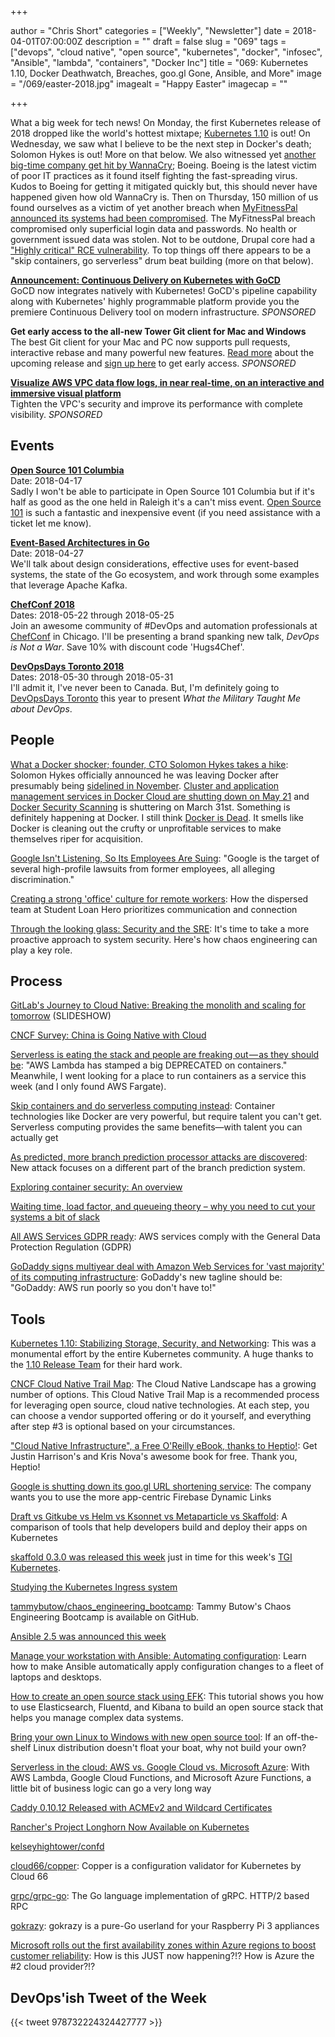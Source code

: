 +++

author = "Chris Short"
categories = ["Weekly", "Newsletter"]
date = 2018-04-01T07:00:00Z
description = ""
draft = false
slug = "069"
tags = ["devops", "cloud native", "open source", "kubernetes", "docker", "infosec", "Ansible", "lambda", "containers", "Docker Inc"]
title = "069: Kubernetes 1.10, Docker Deathwatch, Breaches, goo.gl Gone, Ansible, and More"
image = "/069/easter-2018.jpg"
imagealt = "Happy Easter"
imagecap = ""

+++

What a big week for tech news! On Monday, the first Kubernetes release of 2018  dropped like the world's hottest mixtape; [Kubernetes 1.10](http://blog.kubernetes.io/2018/03/kubernetes-1.10-stabilizing-storage-security-networking.html) is out! On Wednesday, we saw what I believe to be the next step in Docker's death; Solomon Hykes is out! More on that below. We also witnessed yet [another big-time company get hit by WannaCry](https://www.seattletimes.com/business/boeing-aerospace/boeing-hit-by-wannacry-virus-fears-it-could-cripple-some-jet-production/); Boeing. Boeing is the latest victim of poor IT practices as it found itself fighting the fast-spreading virus. Kudos to Boeing for getting it mitigated quickly but, this should never have happened given how old WannaCry is. Then on Thursday, 150 million of us found ourselves as a victim of yet another breach when [MyFitnessPal announced its systems had been compromised](https://www.buzzfeed.com/skbaer/myfitnesspal-under-armour-data-stolen?utm_term=.gbbPDpvGR#.bnkebagxZ). The MyFitnessPal breach compromised only superficial login data and passwords. No health or government issued data was stolen. Not to be outdone, Drupal core had a ["Highly critical" RCE vulnerability](https://www.drupal.org/sa-core-2018-002). To top things off there appears to be a "skip containers, go serverless" drum beat building (more on that below).

[**Announcement: Continuous Delivery on Kubernetes with GoCD**](https://www.gocd.org/2018/03/21/continuous-delivery-gocd-kubernetes/)  
GoCD now integrates natively with Kubernetes! GoCD's pipeline capability along with Kubernetes' highly programmable platform provide you the premiere Continuous Delivery tool on modern infrastructure. *SPONSORED*

**Get early access to the all-new Tower Git client for Mac and Windows**  
The best Git client for your Mac and PC now supports pull requests, interactive rebase and many powerful new features. [Read more](https://www.git-tower.com/blog/tower-public-beta-2018-whats-new?utm_source=devopsish%20newsletter&utm_medium=newsletter&utm_campaign=tower%20public%20beta&utm_content=april%202018) about the upcoming release and [sign up here](https://www.git-tower.com/public-beta-2018?utm_source=devopsish%20newsletter&utm_medium=newsletter&utm_campaign=tower%20public%20beta&utm_content=april%202018) to get early access. *SPONSORED*

**[Visualize AWS VPC data flow logs, in near real-time, on an interactive and immersive visual platform](https://beta.totalcloud.io/)**  
Tighten the VPC's security and improve its performance with complete visibility. *SPONSORED*

## Events

[**Open Source 101 Columbia**](http://opensource101.com/columbia/)  
Date: 2018-04-17  
Sadly I won't be able to participate in Open Source 101 Columbia but if it's half as good as the one held in Raleigh it's a can't miss event. [Open Source 101](http://opensource101.com/columbia/) is such a fantastic and inexpensive event (if you need assistance with a ticket let me know).

[**Event-Based Architectures in Go**](https://www.meetup.com/DetroitGolang/events/249236487/)  
Date: 2018-04-27  
We'll talk about design considerations, effective uses for event-based systems, the state of the Go ecosystem, and work through some examples that leverage Apache Kafka.

[**ChefConf 2018**](https://chefconf.chef.io/)  
Dates: 2018-05-22 through 2018-05-25  
Join an awesome community of #DevOps and automation professionals at [ChefConf](https://chefconf.chef.io/) in Chicago. I'll be presenting a brand spanking new talk, *DevOps is Not a War*. Save 10% with discount code 'Hugs4Chef'.

[**DevOpsDays Toronto 2018**](https://www.devopsdays.org/events/2018-toronto/welcome/)  
Dates: 2018-05-30 through 2018-05-31  
I'll admit it, I've never been to Canada. But, I'm definitely going to [DevOpsDays Toronto](https://www.devopsdays.org/events/2018-toronto/welcome/) this year to present *What the Military Taught Me about DevOps*.

## People

[What a Docker shocker; founder, CTO Solomon Hykes takes a hike](https://www.theregister.co.uk/2018/03/28/docker_shocker_solomon_hykes_take_a_hike/): Solomon Hykes officially announced he was leaving Docker after presumably being [sidelined in November](https://thenewstack.io/solomon-hykes-changes-roles-docker/).  [Cluster and application management services in Docker Cloud are shutting down on May 21](https://docs.docker.com/docker-cloud/migration/) and [Docker Security Scanning](https://docs.docker.com/docker-cloud/builds/image-scan/) is shuttering on March 31st. Something is definitely happening at Docker. I still think [Docker is Dead](https://chrisshort.net/docker-inc-is-dead/). It smells like Docker is cleaning out the crufty or unprofitable services to make themselves riper for acquisition.

[Google Isn't Listening, So Its Employees Are Suing](https://gizmodo.com/google-isnt-listening-so-its-employees-are-suing-1823611720): "Google is the target of several high-profile lawsuits from former employees, all alleging discrimination."

[Creating a strong 'office' culture for remote workers](https://slackhq.com/creating-a-strong-office-culture-for-remote-workers-77caad08306d): How the dispersed team at Student Loan Hero prioritizes communication and connection

[Through the looking glass: Security and the SRE](https://opensource.com/article/18/3/through-looking-glass-security-sre): It's time to take a more proactive approach to system security. Here's how chaos engineering can play a key role.

## Process

[GitLab's Journey to Cloud Native: Breaking the monolith and scaling for tomorrow](https://docs.google.com/presentation/d/1fsgvSuGpn-MnMqKaTOoiRvUvdJFHd3VpoAAfBoMtFYg/mobilepresent?slide=id.g2823c3f9ca_0_9) (SLIDESHOW)

[CNCF Survey: China is Going Native with Cloud](https://www.cncf.io/blog/2018/03/26/cncf-survey-china/)

[Serverless is eating the stack and people are freaking out — as they should be](https://read.acloud.guru/serverless-is-eating-the-stack-and-people-are-freaking-out-and-they-should-be-431a9e0db482): "AWS Lambda has stamped a big DEPRECATED on containers." Meanwhile, I went looking for a place to run containers as a service this week (and I only found AWS Fargate).

[Skip containers and do serverless computing instead](https://www.infoworld.com/article/3265457/containers/why-serverless-is-the-better-option-than-containers.html): Container technologies like Docker are very powerful, but require talent you can't get. Serverless computing provides the same benefits—with talent you can actually get

[As predicted, more branch prediction processor attacks are discovered](https://arstechnica.com/gadgets/2018/03/its-not-just-spectre-researchers-reveal-more-branch-prediction-attacks/): New attack focuses on a different part of the branch prediction system.

[Exploring container security: An overview](https://cloudplatform.googleblog.com/2018/03/exploring-container-security-an-overview.html)

[Waiting time, load factor, and queueing theory – why you need to cut your systems a bit of slack](https://erikbern.com/2018/03/27/waiting-time-load-factor-and-queueing-theory.html)

[All AWS Services GDPR ready](https://aws.amazon.com/blogs/security/all-aws-services-gdpr-ready/): AWS services comply with the General Data Protection Regulation (GDPR)

[GoDaddy signs multiyear deal with Amazon Web Services for 'vast majority' of its computing infrastructure](https://www.geekwire.com/2018/godaddy-signs-multiyear-deal-amazon-web-services-vast-majority-computing-infrastructure/): GoDaddy's new tagline should be: "GoDaddy: AWS run poorly so you don't have to!"

## Tools

[Kubernetes 1.10: Stabilizing Storage, Security, and Networking](http://blog.kubernetes.io/2018/03/kubernetes-1.10-stabilizing-storage-security-networking.html): This was a monumental effort by the entire Kubernetes community. A huge thanks to the [1.10 Release Team](https://github.com/kubernetes/sig-release/blob/master/releases/release-1.10/release_team.md) for their hard work.

[CNCF Cloud Native Trail Map](https://github.com/cncf/landscape/tree/master/trail_map): The Cloud Native Landscape has a growing number of options. This Cloud Native Trail Map is a recommended process for leveraging open source, cloud native technologies. At each step, you can choose a vendor supported offering or do it yourself, and everything after step #3 is optional based on your circumstances.

["Cloud Native Infrastructure", a Free O'Reilly eBook, thanks to Heptio!](https://blog.heptio.com/i-still-remember-the-first-time-i-logged-into-a-production-server-over-ssh-and-telling-myself-i-53ab1d1e7f46): Get Justin Harrison's and Kris Nova's awesome book for free. Thank you, Heptio!

[Google is shutting down its goo.gl URL shortening service](https://www.engadget.com/2018/03/30/google-shutting-down-goo-gl-url-shortening-service/): The company wants you to use the more app-centric Firebase Dynamic Links

[Draft vs Gitkube vs Helm vs Ksonnet vs Metaparticle vs Skaffold](https://blog.hasura.io/draft-vs-gitkube-vs-helm-vs-ksonnet-vs-metaparticle-vs-skaffold-f5aa9561f948): A comparison of tools that help developers build and deploy their apps on Kubernetes

[skaffold 0.3.0 was released this week](https://github.com/GoogleCloudPlatform/skaffold/releases/tag/v0.3.0) just in time for this week's [TGI Kubernetes](https://www.youtube.com/watch?v=McwwWhCXMxc&t=0s&list=PLvmPtYZtoXOENHJiAQc6HmV2jmuexKfrJ&index=30).

[Studying the Kubernetes Ingress system](https://www.joyfulbikeshedding.com/blog/2018-03-26-studying-the-kubernetes-ingress-system.html)

[tammybutow/chaos_engineering_bootcamp](https://github.com/tammybutow/chaos_engineering_bootcamp): Tammy Butow's Chaos Engineering Bootcamp is available on GitHub.

[Ansible 2.5 was announced this week](https://www.ansible.com/blog/ansible-2.5-traveling-space-and-time)

[Manage your workstation with Ansible: Automating configuration](https://opensource.com/article/18/3/manage-your-workstation-configuration-ansible-part-2): Learn how to make Ansible automatically apply configuration changes to a fleet of laptops and desktops.

[How to create an open source stack using EFK](https://opensource.com/article/18/3/efk-creating-open-source-stack): This tutorial shows you how to use Elasticsearch, Fluentd, and Kibana to build an open source stack that helps you manage complex data systems.

[Bring your own Linux to Windows with new open source tool](https://arstechnica.com/gadgets/2018/03/microsofts-new-open-source-tool-lets-you-bring-your-own-linux-distro-to-windows/): If an off-the-shelf Linux distribution doesn't float your boat, why not build your own?

[Serverless in the cloud: AWS vs. Google Cloud vs. Microsoft Azure](https://www.infoworld.com/article/3265750/paas/serverless-in-the-cloud-aws-vs-google-cloud-vs-microsoft-azure.html): With AWS Lambda, Google Cloud Functions, and Microsoft Azure Functions, a little bit of business logic can go a very long way

[Caddy 0.10.12 Released with ACMEv2 and Wildcard Certificates](https://caddyserver.com/blog/caddy-0_10_12-released)

[Rancher's Project Longhorn Now Available on Kubernetes](http://rancher.com/project-longhorn-now-available-kubernetes/)

[kelseyhightower/confd](https://github.com/kelseyhightower/confd)

[cloud66/copper](https://github.com/cloud66/copper): Copper is a configuration validator for Kubernetes by Cloud 66

[grpc/grpc-go](https://github.com/grpc/grpc-go): The Go language implementation of gRPC. HTTP/2 based RPC

[gokrazy](https://gokrazy.org/): gokrazy is a pure-Go userland for your Raspberry Pi 3 appliances

[Microsoft rolls out the first availability zones within Azure regions to boost customer reliability](https://www.geekwire.com/2018/microsoft-rolls-first-availability-zones-within-azure-regions-boost-customer-reliability/): How is this JUST now happening?!? How is Azure the #2 cloud provider?!?

## DevOps'ish Tweet of the Week

{{< tweet 978732224324427777 >}}
